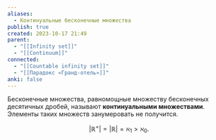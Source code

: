 ```yaml
---
aliases:
  - Континуальные бесконечные множества
publish: true
created: 2023-10-17 21:49
parent:
  - "[[Infinity set]]"
  - "[[Continuum]]"
connected:
  - "[[Countable infinity set]]"
  - "[[Парадокс «Гранд-отель»]]"
anki: false
---
```

Бесконечные множества, равномощные множеству бесконечных десятичных дробей, называют **континуальными множествами**. Элементы таких множеств занумеровать не получится.

$$|\mathbb{R^+}|=|\mathbb{R}|=\aleph_1>\aleph_0.$$

